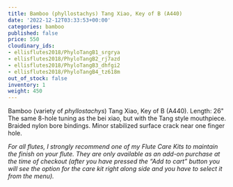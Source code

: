 ```yaml
---
title: Bamboo (phyllostachys) Tang Xiao, Key of B (A440)
date: '2022-12-12T03:33:53+00:00'
categories: bamboo
published: false
price: 550
cloudinary_ids:
- ellisflutes2018/PhyloTangB1_srgrya
- ellisflutes2018/PhyloTangB2_rj7azd
- ellisflutes2018/PhyloTangB3_dhfgi2
- ellisflutes2018/PhyloTangB4_tz618m
out_of_stock: false
inventory: 1
weight: 450
---
```


Bamboo (variety of *phyllostachys*) Tang Xiao, Key of B (A440).   Length: 26"   The same 8-hole tuning as the bei xiao, but with the Tang style mouthpiece.  Braided nylon bore bindings.  Minor stabilized surface crack near one finger hole.

*For all flutes, I strongly recommend one of my Flute Care Kits to maintain the finish on your flute. They are only available as an add-on purchase at the time of checkout (after you have pressed the “Add to cart” button you will see the option for the care kit right along side and you have to select it from the menu).*